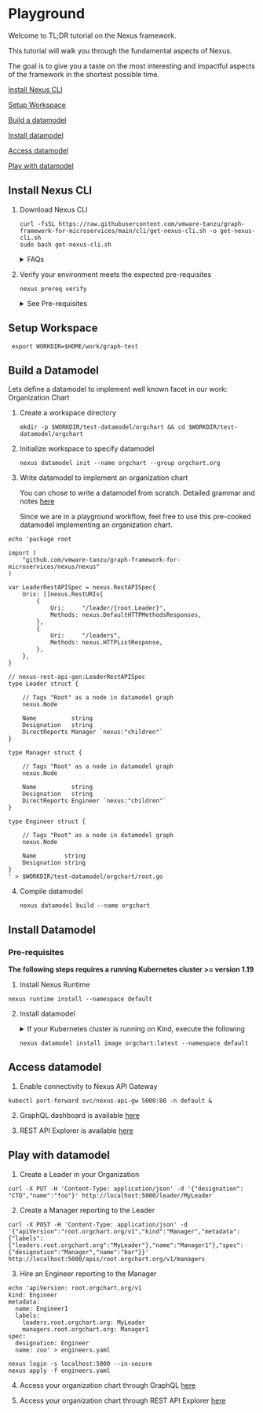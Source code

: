 # Playground

Welcome to TL;DR tutorial on the Nexus framework.

This tutorial will walk you through the fundamental aspects of Nexus.

The goal is to give you a taste on the most interesting and impactful aspects of the framework in the shortest possible time.

[Install Nexus CLI](#install-nexus-cli)

[Setup Workspace](#setup-workspace)

[Build a datamodel](#build-a-datamodel)

[Install datamodel](#install-datamodel)

[Access datamodel](#access-datamodel)

[Play with datamodel](#play-with-datamodel)

## Install Nexus CLI 

1. Download Nexus CLI

    ```
    curl -fsSL https://raw.githubusercontent.com/vmware-tanzu/graph-framework-for-microservices/main/cli/get-nexus-cli.sh -o get-nexus-cli.sh
    sudo bash get-nexus-cli.sh
    ```
    <details><summary>FAQs</summary>
      
      Nexus install without user input	
      ```
       ❯ sudo bash get-nexus-cli.sh --no-prompt
       Downloading Nexus ...
       Version: v0.0.149
       Image repository: gcr.io/nsx-sm/nexus/nexus-cli
       Directory: /usr/local/bin

       Nexus (v0.0.149) installed in /usr/local/bin/nexus
       Run "nexus help" to get started
	```
	
    Nexus install with user customization
	```
	❯ sudo bash get-nexus-cli.sh
         Downloading Nexus ...
         Version: v0.0.149
         Image repository: gcr.io/nsx-sm/nexus/nexus-cli
         Directory: /usr/local/bin

         Would you like to customize installation [y/n]:
         y
         Image repository [gcr.io/nsx-sm/nexus/nexus-cli]:
         Version [v0.0.149]:v0.0.148
         Directory [/usr/local/bin]:
         Nexus (v0.0.148) installed in /usr/local/bin/nexus
         Run "nexus help" to get started
	```
   
    Nexus install with specfic version
	```
	sudo bash get-nexus-cli.sh  -v v0.0.148
	```
	
    Nexus install with specfic version/Image/Directory	
	```
	sudo bash get-nexus-cli.sh -r gcr.io/nsx-sm/nexus/nexus-cli -v v0.0.148 -d /usr/local/bin
	```
    
    </details>
    


2. Verify your environment meets the expected pre-requisites

   ```
   nexus prereq verify
   ```

    <details><summary>See Pre-requisites</summary>

    a. To list all relevant pre-requisites:

        nexus prereq list

    </details>

## Setup Workspace
   ```
	export WORKDIR=$HOME/work/graph-test
   ```

## Build a Datamodel

Lets define a datamodel to implement well known facet in our work: Organization Chart

1. Create a workspace directory
    ```
    mkdir -p $WORKDIR/test-datamodel/orgchart && cd $WORKDIR/test-datamodel/orgchart       
    ```

2. Initialize workspace to specify datamodel
    ```
    nexus datamodel init --name orgchart --group orgchart.org
    ```

3. Write datamodel to implement an organization chart

   You can chose to write a datamodel from scratch. Detailed grammar and notes [here](../../compiler/DSL.md)

   Since we are in a playground workflow, feel free to use this pre-cooked datamodel implementing an organization chart. 

```shell
echo 'package root

import (
	"github.com/vmware-tanzu/graph-framework-for-microservices/nexus/nexus"
)

var LeaderRestAPISpec = nexus.RestAPISpec{
	Uris: []nexus.RestURIs{
		{
			Uri:     "/leader/{root.Leader}",
			Methods: nexus.DefaultHTTPMethodsResponses,
		},
		{
			Uri:     "/leaders",
			Methods: nexus.HTTPListResponse,
		},
	},
}

// nexus-rest-api-gen:LeaderRestAPISpec
type Leader struct {

	// Tags "Root" as a node in datamodel graph
	nexus.Node

	Name          string
	Designation   string
	DirectReports Manager `nexus:"children"`
}

type Manager struct {

	// Tags "Root" as a node in datamodel graph
	nexus.Node

	Name          string
	Designation   string
	DirectReports Engineer `nexus:"children"`
}

type Engineer struct {

	// Tags "Root" as a node in datamodel graph
	nexus.Node

	Name        string
	Designation string
}
' > $WORKDIR/test-datamodel/orgchart/root.go
```

4. Compile datamodel

   ```
   nexus datamodel build --name orgchart
   ```

## Install Datamodel

### Pre-requisites

**The following steps requires a running Kubernetes cluster >= version 1.19**

1. Install Nexus Runtime

```
nexus runtime install --namespace default
```

2. Install datamodel

   <details><summary>If your Kubernetes cluster is running on Kind, execute the following </summary>

   ```
   kind load docker-image orgchart:latest --name <kind cluster name>
   ```
   </details>


   ```
   nexus datamodel install image orgchart:latest --namespace default
   ```

## Access datamodel

1. Enable connectivity to Nexus API Gateway

```
kubectl port-forward svc/nexus-api-gw 5000:80 -n default &
```

2. GraphQL dashboard is available [here](http://localhost:5000/apis/graphql/v1)


3. REST API Explorer is available [here](http://localhost:5000/orgchart.org/docs#/)


## Play with datamodel

1. Create a Leader in your Organization

```shell
curl -X PUT -H 'Content-Type: application/json' -d '{"designation": "CTO","name":"foo"}' http://localhost:5000/leader/MyLeader
```

2. Create a Manager reporting to the Leader

```shell
curl -X POST -H 'Content-Type: application/json' -d '{"apiVersion":"root.orgchart.org/v1","kind":"Manager","metadata":{"labels":{"leaders.root.orgchart.org":"MyLeader"},"name":"Manager1"},"spec":{"designation":"Manager","name":"bar"}}'  http://localhost:5000/apis/root.orgchart.org/v1/managers 
```

3. Hire an Engineer reporting to the Manager

```shell
echo 'apiVersion: root.orgchart.org/v1
kind: Engineer
metadata:
  name: Engineer1
  labels:
    leaders.root.orgchart.org: MyLeader
    managers.root.orgchart.org: Manager1
spec:
  designation: Engineer
  name: zoo' > engineers.yaml
```

```shell
nexus login -s localhost:5000 --in-secure
nexus apply -f engineers.yaml
```

4. Access your organization chart through GraphQL [here](http://localhost:5000/apis/graphql/v1)


3. Access your organization chart through REST API Explorer [here](http://localhost:5000/orgchart.org/docs#/)
